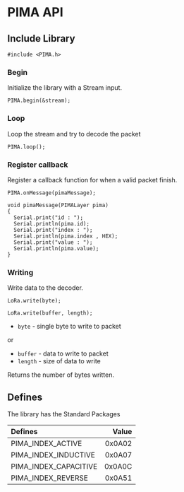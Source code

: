 # PIMA API

## Include Library

```arduino
#include <PIMA.h>
```

### Begin

Initialize the library with a Stream input.

```arduino
PIMA.begin(&stream);
```

### Loop

Loop the stream and try to decode the packet

```arduino
PIMA.loop();
```

### Register callback

Register a callback function for when a valid packet finish.

```arduino
PIMA.onMessage(pimaMessage);

void pimaMessage(PIMALayer pima)
{
  Serial.print("id : ");
  Serial.println(pima.id);
  Serial.print("index : ");
  Serial.println(pima.index , HEX);
  Serial.print("value : ");
  Serial.println(pima.value);
}
```

### Writing

Write data to the decoder.

```arduino
LoRa.write(byte);

LoRa.write(buffer, length);
```
* `byte` - single byte to write to packet

or

* `buffer` - data to write to packet
* `length` - size of data to write

Returns the number of bytes written.

## Defines

The library has the Standard Packages

| Defines | Value | 
| :- | -: |
| PIMA_INDEX_ACTIVE | 0x0A02 |
| PIMA_INDEX_INDUCTIVE | 0x0A07 |
| PIMA_INDEX_CAPACITIVE | 0x0A0C |
| PIMA_INDEX_REVERSE | 0x0A51 |